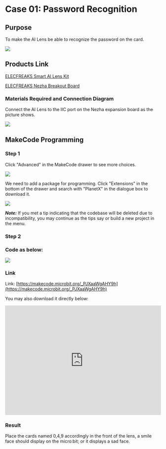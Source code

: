 # Case 01: Password Recognition 

## Purpose 

To make the AI Lens be able to recognize the password on the card. 

![](./images/05035_01.png)




## Products Link

[ELECFREAKS Smart AI Lens Kit](https://www.elecfreaks.com/elecfreaks-smart-ai-lens-kit.html)

[ELECFREAKS Nezha Breakout Board](https://www.elecfreaks.com/nezha-breakout-board.html)


### Materials Required and Connection Diagram


 Connect the AI Lens to the IIC port on the Nezha expansion board as the picture shows. 


![](./images/05035_01_03.png)



## MakeCode Programming 


### Step 1

Click "Advanced" in the MakeCode drawer to see more choices. 

![](./images/05001_04.png)

We need to add a package for programming. Click "Extensions" in the bottom of the drawer and search with "PlanetX" in the dialogue box to download it. 

![](./images/05001_05.png)

***Note:*** If you met a tip indicating that the codebase will be deleted due to incompatibility, you may continue as the tips say or build a new project in the menu. 

### Step 2

### Code as below:

![](./images/05035_01_06.png)


### Link
Link: [https://makecode.microbit.org/_PJXaaWgAHY9h](https://makecode.microbit.org/_PJXaaWgAHY9h)

You may also download it directly below:

<div style="position:relative;height:0;padding-bottom:70%;overflow:hidden;"><iframe style="position:absolute;top:0;left:0;width:100%;height:100%;" src="https://makecode.microbit.org/#pub:_PJXaaWgAHY9h" frameborder="0" sandbox="allow-popups allow-forms allow-scripts allow-same-origin"></iframe></div>  


### Result
 Place the cards named 0,4,9 accordingly in the front of the lens, a smile face should display on the micro:bit; or it displays a sad face.

